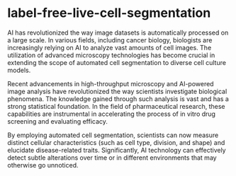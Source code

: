 # label-free-live-cell-segmentation

AI has revolutionized the way image datasets is automatically processed on a large scale. In various fields, including cancer biology, biologists are increasingly relying on AI to analyze vast amounts of cell images. The utilization of advanced microscopy technologies has become crucial in extending the scope of automated cell segmentation to diverse cell culture models.

Recent advancements in high-throughput microscopy and AI-powered image analysis have revolutionized the way scientists investigate biological phenomena. The knowledge gained through such analysis is vast and has a strong statistical foundation. In the field of pharmaceutical research, these capabilities are instrumental in accelerating the process of in vitro drug screening and evaluating efficacy.

By employing automated cell segmentation, scientists can now measure distinct cellular characteristics (such as cell type, division, and shape) and elucidate disease-related traits. Significantly, AI technology can effectively detect subtle alterations over time or in different environments that may otherwise go unnoticed.
